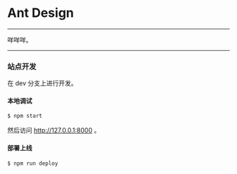 # Ant Design

---

咩咩咩。

---

### 站点开发

在 dev 分支上进行开发。

#### 本地调试

```bash
$ npm start
```

然后访问 http://127.0.0.1:8000 。

#### 部署上线

```bash
$ npm run deploy
```
